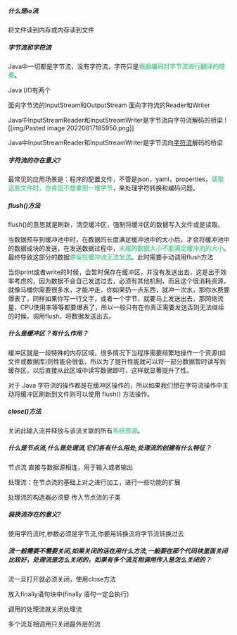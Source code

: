 
##### 什么是io流
将文件读到内存或内存读到文件

##### 字节流和字符流
Java中一切都是字节流，没有字符流，字符只是<font color=#66CC99 style=" font-weight:bold;">根据编码对字节流进行翻译的结果</font>。

Java I/O有两个

面向字节流的InputStream和OutputStream
面向字符流的Reader和Writer

Java中InputStreamReader和InputStreamWriter是字节流向字符流解码的桥梁
![[img/Pasted image 20220817185950.png]]

Java中InputStreamReader和InputStreamWriter是字节流向[字符流](https://so.csdn.net/so/search?q=%E5%AD%97%E7%AC%A6%E6%B5%81&spm=1001.2101.3001.7020)解码的桥梁


##### 字符流的存在意义?

最常见的应用场景是：程序的配置文件，不管是json，yaml，properties，<font color=#66CC99 style=" font-weight:bold;">读取这些文件时，你肯定不想拿到一堆字节</font>，来处理字符转换和编码问题。

##### flush()方法
flush()的意思就是刷新，清空缓冲区，强制将缓冲区的数据写入文件或是读取。

当数据预存到缓冲池中时，在数据的长度满足缓冲池中的大小后，才会将缓冲池中的数据成块的发送，在发送数据过程中，<font color=#66CC99 style=" font-weight:bold;">末尾的数据大小不能满足缓冲池的大小</font>。最终导致这部分的数据<font color=#66CC99 style=" font-weight:bold;">停留在缓冲池无法发送</font>。此时需要手动调用flush方法

当你print或者write的时候，会暂时保存在缓冲区，并没有发送出去，这是出于效率考虑的，因为数据不会自己发送过去，必须有其他机制，而且这个很消耗资源，就像马桶你需要很多水，才能冲走，你如果扔一点东西，就冲一次水，那你水费要爆表了，同样如果你写一行文字，或者一个字节，就要马上发送出去，那网络流量，CPU使用率等等都要爆表了，所以一般只有在你真正需要发送否则无法继续的时候，调用flush，将数据发送出去。

##### 什么是缓冲区？有什么作用？

缓冲区就是一段特殊的内存区域，很多情况下当程序需要频繁地操作一个资源(如文件或数据库)则性能会很低，所以为了提升性能就可以将一部分数据暂时读写到缓存区，以后直接从此区域中读写数据即可，这样就显著提升了性。

对于 Java 字符流的操作都是在缓冲区操作的，所以如果我们想在字符流操作中主动将缓冲区刷新到文件则可以使用 flush() 方法操作。


##### close()方法
关闭此输入流并释放与该流关联的所有<font color=#66CC99 style=" font-weight:bold;">系统资源</font>。



##### 什么是节点流,什么是处理流,它们各有什么用处,处理流的创建有什么特征？
节点流 直接与数据源相连，用于输入或者输出

处理流：在节点流的基础上对之进行加工，进行一些功能的扩展

处理流的构造器必须要 传入节点流的子类


##### 装换流存在的意义?
使用字符流时,参数必须是字节流,你要用转换流将字节流转换过去

##### 流一般需要不需要关闭,如果关闭的话在用什么方法,一般要在那个代码块里面关闭比较好，处理流是怎么关闭的，如果有多个流互相调用传入是怎么关闭的？

流一旦打开就必须关闭，使用close方法

放入finally语句块中(finally 语句一定会执行)

调用的处理流就关闭处理流

多个流互相调用只关闭最外层的流